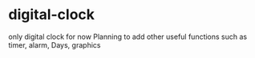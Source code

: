 # digital-clock

only digital clock for now
Planning to add other useful functions such as timer, alarm, Days, graphics
